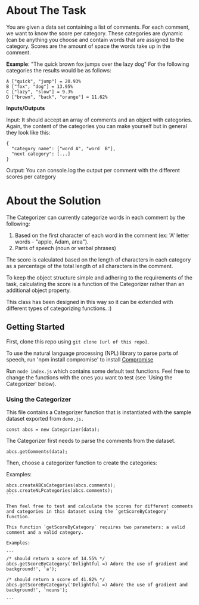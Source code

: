# About The Task

You are given a data set containing a list of comments. For each comment, we want to know the score per category. These categories are dynamic (can be anything you choose and contain words that are assigned to the category. Scores are the amount of space the words take up in the comment.

**Example**:
"The quick brown fox jumps over the lazy dog"
For the following categories the results would be as follows:

```
A ["quick", "jump"] = 20.93%
B ["fox", "dog"] = 13.95%
C ["lazy", "slow"] = 9.3%
D ["brown", "back", "orange"] = 11.62%
```

**Inputs/Outputs**

Input: It should accept an array of comments and an object with categories.
Again, the content of the categories you can make yourself but in general they look like this:
```
{
  "category name": ["word A", "word  B"],
  "next category": [...]
}
```

Output: You can console.log the output per comment with the different scores per category

# About the Solution

The Categorizer can currently categorize words in each comment by the following:
1. Based on the first character of each word in the comment (ex: 'A' letter words - "apple, Adam, area").
2. Parts of speech (noun or verbal phrases)

The score is calculated based on the length of characters in each category as a percentage of the total length of all characters in the comment. 

To keep the object structure simple and adhering to the requirements of the task, calculating the score is a function of the Categorizer rather than an additional object property.

This class has been designed in this way so it can be extended with different types of categorizing functions. :)

## Getting Started
First, clone this repo using `git clone [url of this repo]`.

To use the natural language processing (NPL) library to parse parts of speech, run 'npm install compromise' to install [Compromise](http://compromise.cool/)

Run `node index.js` which contains some default test functions. Feel free to change the functions with the ones you want to test (see 'Using the Categorizer' below).

### Using the Categorizer

This file contains a Categorizer function that is instantiated with the sample dataset exported from `demo.js.` 

`const abcs = new Categorizer(data);`

The Categorizer first needs to parse the comments from the dataset.

`abcs.getComments(data);`

Then, choose a categorizer function to create the categories:

Examples:

````
abcs.createABCsCategories(abcs.comments);
abcs.createNLPcategories(abcs.comments);
```

Then feel free to test and calculate the scores for different comments and categories in this dataset using the `getScoreByCategory` function. 

This function `getScoreByCategory` requires two parameters: a valid comment and a valid category.

Examples:

```
/* should return a score of 14.55% */
abcs.getScoreByCategory('Delightful =) Adore the use of gradient and background!', 'a'); 

/* should return a score of 41.82% */
abcs.getScoreByCategory('Delightful =) Adore the use of gradient and background!', 'nouns'); 

```




